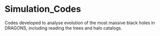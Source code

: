 # Simulation_Codes
Codes developed to analyse evolution of the most massive black holes in DRAGONS, including reading the trees and halo catalogs.
